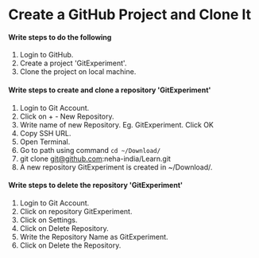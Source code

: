 # Create a GitHub Project and Clone It

#### Write steps to do the following
1. Login to GitHub.
2. Create a project 'GitExperiment'.
3. Clone the project on local machine.

#### Write steps to create and clone a repository 'GitExperiment' 
1. Login to Git Account.
2. Click on + - New Repository.
3. Write name of new Repository. Eg. GitExperiment. Click OK
4. Copy SSH URL.
5. Open Terminal.
6. Go to path using command ```cd ~/Download/```
7. git clone git@github.com:neha-india/Learn.git
8. A new repository GitExperiment is created in ~/Download/.

#### Write steps to delete the repository 'GitExperiment' 
1. Login to Git Account.
2. Click on repository GitExperiment.
3. Click on Settings.
4. Click on Delete Repository.
5. Write the Repository Name as GitExperiment.
6. Click on Delete the Repository.
